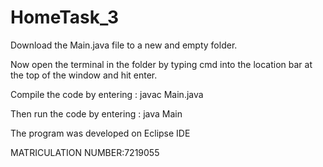# HomeTask_3

Download the Main.java file to a new and empty folder.

Now open the terminal in the folder by typing cmd into the location bar at the top of the window and hit enter.

Compile the code by entering : javac Main.java

Then run the code by entering : java Main

The program was developed on Eclipse IDE

MATRICULATION NUMBER:7219055
